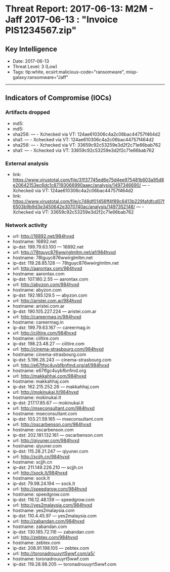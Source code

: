 # Threat Report: 2017-06-13: M2M -  Jaff 2017-06-13 : "Invoice PIS1234567.zip"


## Key Intelligence
* Date: 2017-06-13
* Threat Level: 3 (Low)
* Tags: tlp:white, ecsirt:malicious-code="ransomware", misp-galaxy:ransomware="Jaff"

---

## Indicators of Compromise (IOCs)
### Artifacts dropped
* md5: <md5>
* md5: <md5>
* sha256: <sha256> — - Xchecked via VT: 124ae610306c4a2c06bac44757f464d2
* sha1: <sha1> — - Xchecked via VT: 124ae610306c4a2c06bac44757f464d2
* sha256: <sha256> — - Xchecked via VT: 33659c92c53259e3d2f2c71e66bab762
* sha1: <sha1> — - Xchecked via VT: 33659c92c53259e3d2f2c71e66bab762

### External analysis
* link: https://www.virustotal.com/file/31f37745ed6e75d4ee975481b603a95d8e20642153ec6dc1c87193066990aaec/analysis/1497346690/ — - Xchecked via VT: 124ae610306c4a2c06bac44757f464d2
* link: https://www.virustotal.com/file/c748df01456ff4f89c6413b229fafdfcd07f6503b9b9d3e3450642e3070740ac/analysis/1497352148/ — - Xchecked via VT: 33659c92c53259e3d2f2c71e66bab762

### Network activity
* url: http://16892.net/984hvxd
* hostname: 16892.net
* ip-dst: 199.79.63.100 — 16892.net
* url: http://78tguyc876wwirglmltm.net/af/984hvxd
* hostname: 78tguyc876wwirglmltm.net
* ip-dst: 119.28.85.128 — 78tguyc876wwirglmltm.net
* url: http://aarontax.com/984hvxd
* hostname: aarontax.com
* ip-dst: 107.180.2.55 — aarontax.com
* url: http://abyzon.com/984hvxd
* hostname: abyzon.com
* ip-dst: 192.185.129.5 — abyzon.com
* url: http://aristei.com.ar/984hvxd
* hostname: aristei.com.ar
* ip-dst: 190.105.227.224 — aristei.com.ar
* url: http://careermag.in/984hvxd
* hostname: careermag.in
* ip-dst: 199.79.63.167 — careermag.in
* url: http://ciiltire.com/984hvxd
* hostname: ciiltire.com
* ip-dst: 198.23.48.27 — ciiltire.com
* url: http://cinema-strasbourg.com/984hvxd
* hostname: cinema-strasbourg.com
* ip-dst: 5.196.28.243 — cinema-strasbourg.com
* url: http://e67tfgc4uybfbnfmd.org/af/984hvxd
* hostname: e67tfgc4uybfbnfmd.org
* url: http://makkahhaj.com/984hvxd
* hostname: makkahhaj.com
* ip-dst: 162.215.252.26 — makkahhaj.com
* url: http://mokinukai.lt/984hvxd
* hostname: mokinukai.lt
* ip-dst: 217.17.85.67 — mokinukai.lt
* url: http://mseconsultant.com/984hvxd
* hostname: mseconsultant.com
* ip-dst: 103.21.59.165 — mseconsultant.com
* url: http://oscarbenson.com/984hvxd
* hostname: oscarbenson.com
* ip-dst: 202.181.132.161 — oscarbenson.com
* url: http://qiyuner.com/984hvxd
* hostname: qiyuner.com
* ip-dst: 115.28.21.247 — qiyuner.com
* url: http://scjjh.cn/984hvxd
* hostname: scjjh.cn
* ip-dst: 211.149.226.210 — scjjh.cn
* url: http://sock.lt/984hvxd
* hostname: sock.lt
* ip-dst: 79.98.24.194 — sock.lt
* url: http://speedgrow.com/984hvxd
* hostname: speedgrow.com
* ip-dst: 116.12.48.139 — speedgrow.com
* url: http://yes2malaysia.com/984hvxd
* hostname: yes2malaysia.com
* ip-dst: 110.4.45.97 — yes2malaysia.com
* url: http://zabandan.com/984hvxd
* hostname: zabandan.com
* ip-dst: 130.185.72.116 — zabandan.com
* url: http://zebtex.com/984hvxd
* hostname: zebtex.com
* ip-dst: 208.91.198.105 — zebtex.com
* url: http://toronadrouuyrt5wwf.com/a5/
* hostname: toronadrouuyrt5wwf.com
* ip-dst: 119.28.98.205 — toronadrouuyrt5wwf.com

